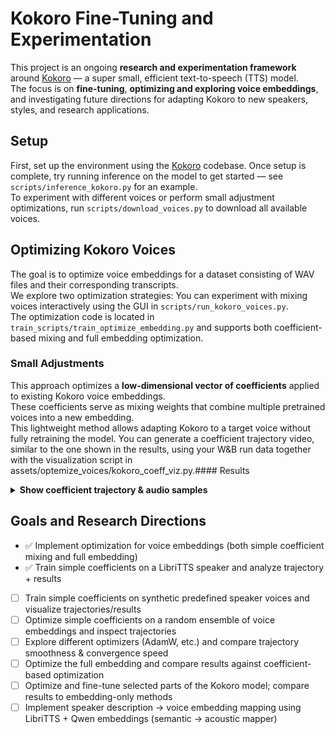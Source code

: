 # Kokoro Fine-Tuning and Experimentation

This project is an ongoing **research and experimentation framework** around [Kokoro](https://huggingface.co/hexgrad/Kokoro-82M) — a super small, efficient text-to-speech (TTS) model.  
The focus is on **fine-tuning**, **optimizing and exploring voice embeddings**, and investigating future directions for adapting Kokoro to new speakers, styles, and research applications.
 
## Setup
First, set up the environment using the [Kokoro](https://huggingface.co/hexgrad/Kokoro-82M) codebase. Once setup is complete, try running inference on the model to get started — see `scripts/inference_kokoro.py` for an example.  
To experiment with different voices or perform small adjustment optimizations, run `scripts/download_voices.py` to download all available voices.

## Optimizing Kokoro Voices

The goal is to optimize voice embeddings for a dataset consisting of WAV files and their corresponding transcripts.  
We explore two optimization strategies:
You can experiment with mixing voices interactively using the GUI in `scripts/run_kokoro_voices.py`.  
The optimization code is located in `train_scripts/train_optimize_embedding.py` and supports both coefficient-based mixing and full embedding optimization.

### Small Adjustments

This approach optimizes a **low-dimensional vector of coefficients** applied to existing Kokoro voice embeddings.  
These coefficients serve as mixing weights that combine multiple pretrained voices into a new embedding.  
This lightweight method allows adapting Kokoro to a target voice without fully retraining the model.
You can generate a coefficient trajectory video, similar to the one shown in the results, using your W&B run data together with the visualization script in assets/optemize_voices/kokoro_coeff_viz.py.#### Results
<details>
<summary><b>Show coefficient trajectory & audio samples</b></summary>

<br>

<div align="center">

<div align="center">
  <img src="assets/optemize_voices/coeff_viz.gif" alt="Coefficient trajectory (animated)" width="100%"/><br/>
  <sub>
    Training path of the mixture weights in the circular embedding space, probably didnt converge yet.
    &nbsp;•&nbsp;
    <a href="assets/optemize_voices/coeff_viz.mp4">Download MP4</a>
  </sub>
</div>

**Audio Samples**  
_GitHub tip: the README preview doesn’t always render audio players. Click a link below, then press **“View raw”** to play in your browser._

- ▶️ **Start Generation** — [WAV](assets/optemize_voices/start_generation.wav)  
- ▶️ **Optimized Generation** — [WAV](assets/optemize_voices/optemize_generation.wav)  
- ▶️ **Ground Truth** — [WAV](assets/optemize_voices/ground_truth.wav)  

</div>

<p align="center">
  <img src="assets/optemize_voices/loss_figure.png" width="500"/>
  <br><em>Loss curve showing convergence during coefficient optimization.</em>
</p>

</details>


## Goals and Research Directions

- ✅ Implement optimization for voice embeddings (both simple coefficient mixing and full embedding)  
- ✅ Train simple coefficients on a LibriTTS speaker and analyze trajectory + results  
- [ ] Train simple coefficients on synthetic predefined speaker voices and visualize trajectories/results  
- [ ] Optimize simple coefficients on a random ensemble of voice embeddings and inspect trajectories  
- [ ] Explore different optimizers (AdamW, etc.) and compare trajectory smoothness & convergence speed  
- [ ] Optimize the full embedding and compare results against coefficient-based optimization  
- [ ] Optimize and fine-tune selected parts of the Kokoro model; compare results to embedding-only methods  
- [ ] Implement speaker description → voice embedding mapping using LibriTTS + Qwen embeddings (semantic → acoustic mapper) 
